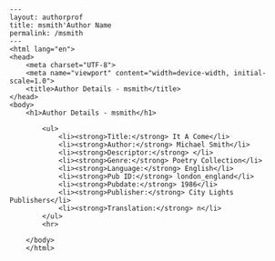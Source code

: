 
    ---
    layout: authorprof
    title: msmith'Author Name 
    permalink: /msmith
    ---
    <html lang="en">
    <head>
        <meta charset="UTF-8">
        <meta name="viewport" content="width=device-width, initial-scale=1.0">
        <title>Author Details - msmith</title>
    </head>
    <body>
        <h1>Author Details - msmith</h1>
        
            <ul>
                <li><strong>Title:</strong> It A Come</li>
                <li><strong>Author:</strong> Michael Smith</li>
                <li><strong>Descriptor:</strong> </li>
                <li><strong>Genre:</strong> Poetry Collection</li>
                <li><strong>Language:</strong> English</li>
                <li><strong>Pub ID:</strong> london_england</li>
                <li><strong>Pubdate:</strong> 1986</li>
                <li><strong>Publisher:</strong> City Lights Publishers</li>
                <li><strong>Translation:</strong> n</li>
            </ul>
            <hr>
            
        </body>
        </html>
        